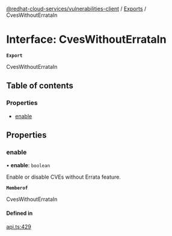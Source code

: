 [@redhat-cloud-services/vulnerabilities-client](../README.md) / [Exports](../modules.md) / CvesWithoutErrataIn

# Interface: CvesWithoutErrataIn

**`Export`**

CvesWithoutErrataIn

## Table of contents

### Properties

- [enable](CvesWithoutErrataIn.md#enable)

## Properties

### enable

• **enable**: `boolean`

Enable or disable CVEs without Errata feature.

**`Memberof`**

CvesWithoutErrataIn

#### Defined in

[api.ts:429](https://github.com/mkholjuraev/javascript-clients/blob/main/packages/vulnerabilities/git-api/api.ts#L429)
